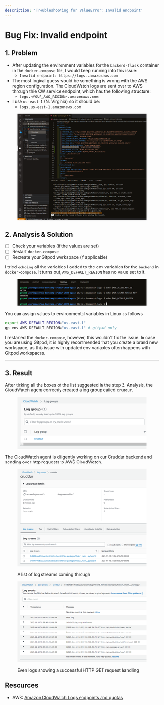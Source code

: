 ```yaml
---
description: 'Troubleshooting for ValueError: Invalid endpoint'
---
```


# Bug Fix: Invalid endpoint

## 1. Problem

* After updating the environment variables for the `backend-flask` container in the `docker-compose` file, I would keep running into this issue:&#x20;
  * `Invalid endpoint: https://logs..amazonaws.com`
* The most logical guess would be something is wrong with the AWS region configuration. The CloudWatch logs are sent over to AWS through thie CW service endpoint, which has the following structure:&#x20;
  * `logs.<YOUR_AWS_REGION>.amazonaws.com`
* I use `us-east-1` (N. Virginia) so it should be:&#x20;
  * `logs.us-east-1.amazonaws.com`

<div data-full-width="true">

<figure><img src="../../.gitbook/assets/image (17).png" alt=""><figcaption></figcaption></figure>

</div>

## 2. Analysis & Solution

* [ ] Check your variables (if the values are set)
* [ ] Restart `docker-compose`
* [ ] Recreate your Gitpod workspace (if applicable)

I tried `echoing` all the variables I added to the env variables for the `backend` in `docker-compose`. It turns out, `AWS_DEFAULT_REGION` has no value set to it.

<figure><img src="../../.gitbook/assets/image (1) (1) (1).png" alt=""><figcaption></figcaption></figure>

You can assign values to environmental variables in Linux as follows:

```bash
export AWS_DEFAULT_REGION="us-east-1"
gp env AWS_DEFAULT_REGION="us-east-1" # gitpod only
```

I restarted the `docker-compose`, however, this wouldn't fix the issue. In case you are using Gitpod, it is highly recommended that you create a brand new workspace, as this issue with updated env variables often happens with Gitpod workspaces. &#x20;

***

## 3. Result

After ticking all the boxes of the list suggested in the step 2. Analysis, the CloudWatch agent  correctly created a log group called `cruddur`.&#x20;

<figure><img src="../../.gitbook/assets/image (6) (1).png" alt=""><figcaption></figcaption></figure>

The CloudWatch agent is diligently working on our Cruddur backend and sending over http requests to AWS CloudWatch.

<figure><img src="../../.gitbook/assets/image (4) (1).png" alt=""><figcaption><p>A list of log streams coming through</p></figcaption></figure>

<figure><img src="../../.gitbook/assets/image (7) (1).png" alt=""><figcaption><p>Even logs showing a successful HTTP GET request handling</p></figcaption></figure>

## Resources

* AWS: [Amazon CloudWatch Logs endpoints and quotas](https://docs.aws.amazon.com/general/latest/gr/cwl\_region.html)
